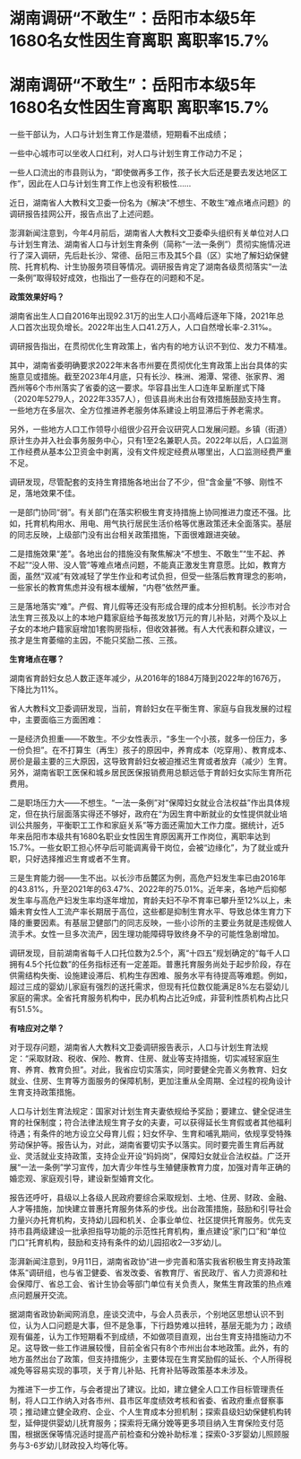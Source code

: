 # 湖南调研“不敢生”：岳阳市本级5年1680名女性因生育离职 离职率15.7%

# 湖南调研“不敢生”：岳阳市本级5年1680名女性因生育离职 离职率15.7%

一些干部认为，人口与计划生育工作是潜绩，短期看不出成绩；

一些中心城市可以坐收人口红利，对人口与计划生育工作动力不足；

一些人口流出的市县则认为，“即使做再多工作，孩子长大后还是要去发达地区工作”，因此在人口与计划生育工作上也没有积极性……

近日，湖南省人大教科文卫委一份名为《解决“不想生、不敢生”难点堵点问题》的调研报告挂网公开，报告点出了上述问题。

澎湃新闻注意到，今年4月前后，湖南省人大教科文卫委牵头组织有关单位对人口与计划生育法、湖南省人口与计划生育条例（简称“一法一条例”）贯彻实施情况进行了深入调研，先后赴长沙、常德、岳阳三市及其5个县（区）实地了解妇幼保健院、托育机构、计生协服务项目等情况。调研报告肯定了湖南各级贯彻落实“一法一条例”取得较好成效，也指出了一些存在的问题和不足。

**政策效果好吗？**

湖南省出生人口自2016年出现92.31万的出生人口小高峰后逐年下降，2021年总人口首次出现负增长。2022年出生人口41.2万人，人口自然增长率-2.31‰。

调研报告指出，在贯彻优化生育政策上，省内有的地方认识不到位、发力不精准。

其中，湖南省委明确要求2022年末各市州要在贯彻优化生育政策上出台具体的实施意见或措施。截至2023年4月底，只有长沙、株洲、湘潭、常德、张家界、湘西州等6个市州落实了省委的这一要求。华容县出生人口连年呈断崖式下降（2020年5279人，2022年3357人），但该县尚未出台有效措施鼓励支持生育。一些地方在多层次、全方位推进养老服务体系建设上明显滞后于养老需求。

另外，一些地方人口工作领导小组很少召开会议研究人口发展问题。乡镇（街道）原计生办并入社会事务服务中心，只有1至2名兼职人员。2022年以后，人口监测工作经费从基本公卫资金中剥离，没有文件规定经费从哪里出，人口监测经费严重不足。

调研发现，尽管配套的支持生育措施各地出台了不少，但“含金量”不够、刚性不足，落地效果不佳。

一是部门协同“弱”。有关部门在落实积极生育支持措施上协同推进力度还不强。比如，托育机构用水、用电、用气执行居民生活价格等优惠政策还未全面落实。基层的同志反映，上级部门没有出台相关政策措施，下面很难跟进突破。

二是措施效果“差”。各地出台的措施没有聚焦解决“不想生、不敢生”“生不起、养不起”“没人带、没人管”等难点堵点问题，不能真正激发生育意愿。比如，教育方面，虽然“双减”有效减轻了学生作业和考试负担，但受一些落后教育理念的影响，一些家长的教育焦虑并没有根本缓解，“内卷”依然严重。

三是落地落实“难”。产假、育儿假等还没有形成合理的成本分担机制。长沙市对合法生育三孩及以上的本地户籍家庭给予每孩发放1万元的育儿补贴，对两个及以上子女的本地户籍家庭增加1套购房指标，但收效甚微。有人大代表和群众建议，一孩才是生育萎缩的主因，不能只奖励二孩、三孩。

**生育堵点在哪？**

湖南省育龄妇女总人数正逐年减少，从2016年的1884万降到2022年的1676万，下降比为11%。

省人大教科文卫委调研发现，当前，育龄妇女在平衡生育、家庭与自我发展的过程中，主要面临三方面困难：

一是经济负担重——不敢生。不少女性表示，“多生一个小孩，就多一份压力，多一份负担”。在不打算生（再生）孩子的原因中，养育成本（吃穿用）、教育成本、房价是最主要的三大原因，这导致育龄妇女被迫推迟生育或者放弃（减少）生育。另外，湖南省职工医保和城乡居民医保报销费用总额远低于育龄妇女实际生育所花费用。

二是职场压力大——不想生。“一法一条例”对“保障妇女就业合法权益”作出具体规定，但在执行层面落实得还不够好，政府在“为因生育中断就业的女性提供就业培训公共服务，平衡职工工作和家庭关系”等方面还需加大工作力度。据统计，近5年来岳阳市本级共有1680名职业女性因生育原因离开工作岗位，离职率达到15.7%。一些女职工担心怀孕后可能调离骨干岗位，会被“边缘化”，为了就业或升职，只好选择推迟生育或者不生育。

三是生育能力弱——生不出。以长沙市岳麓区为例，高危产妇发生率已由2016年的43.81%，升至2021年的63.47%、2022年的75.01%。近年来，各地产后抑郁发生率与高危产妇发生率均逐年增加，育龄夫妇不孕不育率已攀升至12%以上，未婚未育女性人工流产率长期居于高位，这些都是抑制生育水平、导致总体生育力下降的重要因素。有基层卫健部门的同志反映，一些小诊所的主要业务就是违规做人流手术。女性一旦多次流产，因生理功能障碍导致终身不孕的可能性急剧增加。

调研发现，目前湖南省每千人口托位数为2.5个，离“十四五”规划确定的“每千人口拥有4.5个托位数”的任务指标还有一定差距。普惠托育服务尚处于起步阶段，存在供需结构失衡、设施建设滞后、机构生存困难、服务水平有待提高等难题。例如，超过三成的婴幼儿家庭有强烈的送托需求，但现有托位数仅能满足8%左右婴幼儿家庭的需求。全省托育服务机构中，民办机构占比近9成，非营利性质机构占比只有51.5%。

**有啥应对之举？**

对于现存问题，湖南省人大教科文卫委调研报告表示，人口与计划生育法规定：“采取财政、税收、保险、教育、住房、就业等支持措施，切实减轻家庭生育、养育、教育负担”。对此，我省应切实落实，同时要健全完善义务教育、妇女就业、住房、生育等方面服务的保障机制，更加注重从全周期、全过程的视角设计生育支持政策措施。

人口与计划生育法规定：国家对计划生育夫妻依规给予奖励；要建立、健全促进生育的社保制度；符合法律法规生育子女的夫妻，可以获得延长生育假或者其他福利待遇；有条件的地方设立父母育儿假；妇女怀孕、生育和哺乳期间，依规享受特殊劳动保护等。报告认为，对此，湖南省要切实予以落实。同时要完善生育后再就业、灵活就业支持政策，支持企业开设“妈妈岗”，保障妇女就业合法权益。广泛开展“一法一条例”学习宣传，加大青少年性与生殖健康教育力度，加强对青年正确的婚恋观、家庭观引导，建设新型婚育文化。

报告还呼吁，县级以上各级人民政府要综合采取规划、土地、住房、财政、金融、人才等措施，加快建立普惠托育服务体系的步伐。出台政策措施，鼓励和引导社会力量兴办托育机构，支持幼儿园和机关、企事业单位、社区提供托育服务。优先支持市县两级建设一批承担指导功能的示范性托育机构，重点建设“家门口”和“单位门口”托育机构，鼓励和支持有条件的幼儿园招收2—3岁幼儿。

澎湃新闻注意到，9月11日，湖南省政协“进一步完善和落实我省积极生育支持政策体系”调研组，也与省卫健委、省发改委、省教育厅、省民政厅、省人力资源和社会保障厅、省总工会、省计生协会等部门单位有关负责人，聚焦生育政策的热点难点问题展开交流。

据湖南省政协新闻网消息，座谈交流中，与会人员表示，个别地区思想认识不到位，认为人口问题是大事，但不是急事，下行趋势难以扭转，基层无能为力；政绩观有偏差，认为工作短期看不到成绩，不如做项目直观，出台生育支持措施动力不足。这导致一些工作进展较慢，目前全省只有8个市州出台本地政策。此外，有的地方虽然出台了政策，但支持措施少，主要体现在生育奖励假的延长、个人所得税减免等容易实现的事项，关于育儿补贴、托育补贴等政策基本未涉及。

为推进下一步工作，与会者提出了建议。比如，建立健全人口工作目标管理责任制，将人口工作纳入对各市州、县市区年度绩效考核和省委、省政府重点督察事项；推动建立健全政府、企业、个人生育成本分担机制；探索县级妇幼保健机构转型，延伸提供婴幼儿抚育服务；探索将无痛分娩等更多项目纳入生育保险支付范围，根据医保等情况适时提高产前检查和分娩补助标准；探索0-3岁婴幼儿照顾服务与3-6岁幼儿财政投入均等化等。

